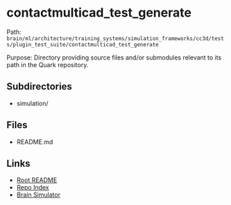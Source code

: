 # contactmulticad_test_generate

Path: `brain/ml/architecture/training_systems/simulation_frameworks/cc3d/tests/plugin_test_suite/contactmulticad_test_generate`

Purpose: Directory providing source files and/or submodules relevant to its path in the Quark repository.

## Subdirectories
- simulation/

## Files
- README.md

## Links
- [Root README](../../../../../../../../README.md)
- [Repo Index](../../../../../../../../repo_index.json)
- [Brain Simulator](../../../../../../../../brain/architecture/brain_simulator.py)
